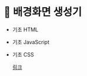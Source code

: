 # 🎨 배경화면 생성기

+ 기초 HTML
+ 기초 JavaScript
+ 기초 CSS

  [링크](https://codingnobb.github.io/backgroundGenerator/)